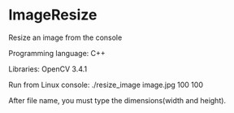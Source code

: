 # ImageResize
Resize an image from the console

Programming language: C++

Libraries: OpenCV 3.4.1

Run from Linux console: ./resize_image image.jpg 100 100

After file name, you must type the dimensions(width and height).
